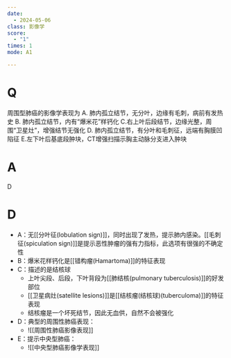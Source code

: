 ```yaml
---
date:
  - 2024-05-06
class: 影像学
score:
  - "1"
times: 1
mode: A1

---
```



# Q
周围型肺癌的影像学表现为
A. 肺内孤立结节，无分叶，边缘有毛刺，病前有发热史
B. 肺内孤立结节，内有“爆米花”样钙化
C.右上叶后段结节，边缘光整，周围“卫星灶”，增强结节无强化
D. 肺内孤立结节，有分叶和毛刺征，远端有胸膜凹陷征
E.左下叶后基底段肿块，CT增强扫描示胸主动脉分支进入肿块

# A

D


# D
- A：无[[分叶征(lobulation sign)]]，同时出现了发热，提示肺内感染。[[毛刺征(spiculation sign)]]是提示恶性肿瘤的强有力指标，此选项有很强的不确定性
- B：爆米花样钙化是[[错构瘤(Hamartoma)]]的特征表现
- C：描述的是结核球
  - 上叶尖段、后段，下叶背段为[[肺结核(pulmonary tuberculosis)]]的好发部位
  - [[卫星病灶(satellite lesions)]]是[[结核瘤(结核球)(tuberculoma)]]的特征表现
  - 结核瘤是一个坏死结节，因此无血供，自然不会被强化
- D：典型的周围性肺癌表现：
  - ![[周围性肺癌影像表现]]
- E：提示中央型肺癌：
  - ![[中央型肺癌影像学表现]]